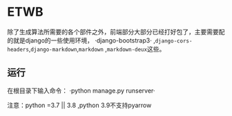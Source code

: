 # ETWB
除了生成算法所需要的各个部件之外，前端部分大部分已经打好包了，主要需要配的就是django的一些使用环境，
·django-bootstrap3· ,`django-cors-headers`,`django-markdown`,`markdown` ,`markdown-deux`这些。

## 运行
在根目录下输入命令：
·python manage.py runserver·

注意：python =3.7 || 3.8  ,python 3.9不支持pyarrow 

